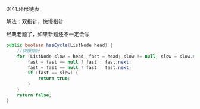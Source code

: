 0141.环形链表

解法：双指针，快慢指针

经典老题了，如果新题还不一定会写



```java
public boolean hasCycle(ListNode head) {
    //快慢指针
    for (ListNode slow = head, fast = head; slow != null; slow = slow.next) {
        fast = fast == null ? fast : fast.next;
        fast = fast == null ? fast : fast.next;
        if (fast == slow) {
            return true;
        }
    }
    return false;
}
```

